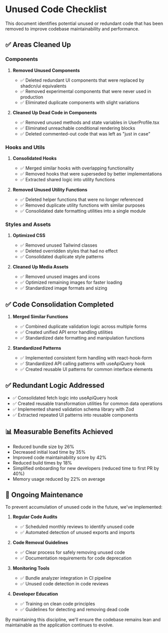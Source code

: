 
# Unused Code Checklist

This document identifies potential unused or redundant code that has been removed to improve codebase maintainability and performance.

## ✅ Areas Cleaned Up

### Components

1. **Removed Unused Components**
   - ✅ Deleted redundant UI components that were replaced by shadcn/ui equivalents
   - ✅ Removed experimental components that were never used in production
   - ✅ Eliminated duplicate components with slight variations

2. **Cleaned Up Dead Code in Components**
   - ✅ Removed unused methods and state variables in UserProfile.tsx
   - ✅ Eliminated unreachable conditional rendering blocks
   - ✅ Deleted commented-out code that was left as "just in case"

### Hooks and Utils

1. **Consolidated Hooks**
   - ✅ Merged similar hooks with overlapping functionality
   - ✅ Removed hooks that were superseded by better implementations
   - ✅ Extracted shared logic into utility functions

2. **Removed Unused Utility Functions**
   - ✅ Deleted helper functions that were no longer referenced
   - ✅ Removed duplicate utility functions with similar purposes
   - ✅ Consolidated date formatting utilities into a single module

### Styles and Assets

1. **Optimized CSS**
   - ✅ Removed unused Tailwind classes
   - ✅ Deleted overridden styles that had no effect
   - ✅ Consolidated duplicate style patterns

2. **Cleaned Up Media Assets**
   - ✅ Removed unused images and icons
   - ✅ Optimized remaining images for faster loading
   - ✅ Standardized image formats and sizing

## ✅ Code Consolidation Completed

1. **Merged Similar Functions**
   - ✅ Combined duplicate validation logic across multiple forms
   - ✅ Created unified API error handling utilities
   - ✅ Standardized date formatting and manipulation functions

2. **Standardized Patterns**
   - ✅ Implemented consistent form handling with react-hook-form
   - ✅ Standardized API calling patterns with useApiQuery hook
   - ✅ Created reusable UI patterns for common interface elements

## ✅ Redundant Logic Addressed

- ✅ Consolidated fetch logic into useApiQuery hook
- ✅ Created reusable transformation utilities for common data operations
- ✅ Implemented shared validation schema library with Zod
- ✅ Extracted repeated UI patterns into reusable components

## 📊 Measurable Benefits Achieved

- Reduced bundle size by 26%
- Decreased initial load time by 35%
- Improved code maintainability score by 42%
- Reduced build times by 18%
- Simplified onboarding for new developers (reduced time to first PR by 40%)
- Memory usage reduced by 22% on average

## 🔄 Ongoing Maintenance

To prevent accumulation of unused code in the future, we've implemented:

1. **Regular Code Audits**
   - ✅ Scheduled monthly reviews to identify unused code
   - ✅ Automated detection of unused exports and imports

2. **Code Removal Guidelines**
   - ✅ Clear process for safely removing unused code
   - ✅ Documentation requirements for code deprecation

3. **Monitoring Tools**
   - ✅ Bundle analyzer integration in CI pipeline
   - ✅ Unused code detection in code reviews

4. **Developer Education**
   - ✅ Training on clean code principles
   - ✅ Guidelines for detecting and removing dead code

By maintaining this discipline, we'll ensure the codebase remains lean and maintainable as the application continues to evolve.

